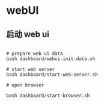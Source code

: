# webUI

## 启动 web ui

```shell

# prepare web ui data
bash dashboard/webui-init-data.sh

# start web server
bash dashboard/start-web-server.sh

# open browser 

bash dashboard/start-browser.sh
```
